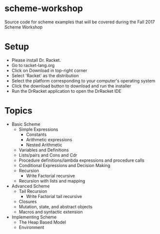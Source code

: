 # scheme-workshop
Source code for scheme examples that will be covered during the Fall 2017 Scheme Workshop

# Setup
- Please install Dr. Racket.
 - Go to racket-lang.org
 - Click on Download in top-right corner
 - Select 'Racket' as the distribution
 - Select the platform corresponding to your computer's operating system
 - Click the download button to download and run the installer
 - Run the DrRacket application to open the DrRacket IDE
 

# Topics

- Basic Scheme
  - Simple Expressions
    - Constants
    - Arithmetic expressions
    - Nested Arithmetic
  - Variables and Definitions
  - Lists/pairs and Cons and Cdr
  - Procedure definitions/lambda expressions and procedure calls
  - Conditional Expressions and Decision Making
  - Recursion
    - Write Factorial recursive
  - Recursion with lists and mapping
- Advanced Scheme
  - Tail Recursion
    - Write Factorial tail recursive
  - Closures
  - Mutation, state, and abstract objects
  - Macros and syntactic extension
- Implementing Scheme
  - The Heap Based Model
  - Environment
